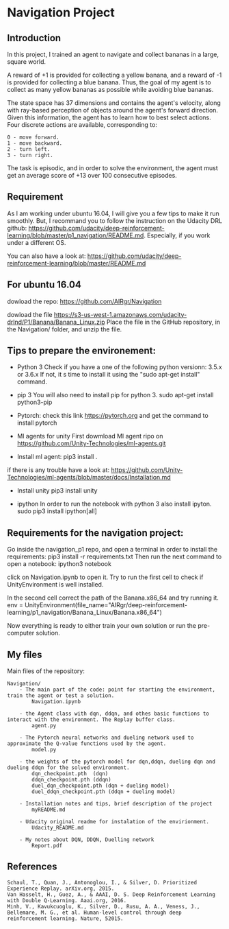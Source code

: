# Navigation Project


## Introduction
In this project, I trained an agent to navigate and collect bananas in a large, square world.

A reward of +1 is provided for collecting a yellow banana, and a reward of -1 is provided for collecting a blue banana. Thus, the goal of my agent is to collect as many yellow bananas as possible while avoiding blue bananas.

The state space has 37 dimensions and contains the agent's velocity, along with ray-based perception of objects around the agent's forward direction. Given this information, the agent has to learn how to best select actions. Four discrete actions are available, corresponding to:

    0 - move forward.
    1 - move backward.
    2 - turn left.
    3 - turn right.

The task is episodic, and in order to solve the environment, the agent must get an average score of +13 over 100 consecutive episodes.


## Requirement

As I am working under ubuntu 16.04, I will give you a few tips to make it run smoothly. But, I recommand you to follow the instruction on the Udacity DRL github: https://github.com/udacity/deep-reinforcement-learning/blob/master/p1_navigation/README.md. Especially, if you work under a different OS.

You can also have a look at:
https://github.com/udacity/deep-reinforcement-learning/blob/master/README.md
 

## For ubuntu 16.04

dowload the repo:
https://github.com/AIRgr/Navigation

dowload the file https://s3-us-west-1.amazonaws.com/udacity-drlnd/P1/Banana/Banana_Linux.zip
Place the file in the GitHub repository, in the Navigation/ folder, and unzip the file.


## Tips to prepare the environement:
 
- Python 3
Check if you have a one of the following python versionn: 3.5.x or 3.6.x
If not, it s time to install it using the "sudo apt-get install" command.

- pip 3
You will also need to install pip for python 3. 
sudo apt-get install python3-pip

- Pytorch:
check this link https://pytorch.org and get the command to install pytorch

- Ml agents for unity
First dowmload Ml agent ripo on https://github.com/Unity-Technologies/ml-agents.git

- Install ml agent:
pip3 install .

if there is any trouble have a look at:
https://github.com/Unity-Technologies/ml-agents/blob/master/docs/Installation.md

 

- Install unity
pip3 install unity

- ipython
In order to run the notebook with python 3 also install ipyton.
sudo pip3 install ipython[all]


## Requirements for the navigation project:
 
Go inside the navigation_p1 repo, and open a terminal in order to install the requirements:
pip3 install -r requirements.txt
Then run the next command to open a notebook:
ipython3 notebook

click on Navigation.ipynb to open it.
Try to run the first cell to check if UnityEnvironment is well installed.

In the second cell correct the path of the Banana.x86_64 and try running it.
env = UnityEnvironment(file_name="AIRgr/deep-reinforcement-learning/p1_navigation/Banana_Linux/Banana.x86_64")

Now everything is ready to either train your own solution or run the pre-computer solution.


## My files

Main files of the repository:

    Navigation/
        - The main part of the code: point for starting the environment, train the agent or test a solution.
            Navigation.ipynb

        - the Agent class with dqn, ddqn, and othes basic functions to interact with the environment. The Replay buffer class.
            agent.py

        - The Pytorch neural networks and dueling network used to approximate the Q-value functions used by the agent.
            model.py

        - the weights of the pytorch model for dqn,ddqn, dueling dqn and dueling ddqn for the solved environment.
            dqn_checkpoint.pth  (dqn)
            ddqn_checkpoint.pth (ddqn)
            duel_dqn_checkpoint.pth (dqn + dueling model)
            duel_ddqn_checkpoint.pth (ddqn + dueling model)
 
        - Installation notes and tips, brief description of the project
            myREADME.md

        - Udacity original readme for instalation of the envirionment.
            Udacity_README.md

        - My notes about DQN, DDQN, Duelling network
            Report.pdf


## References

    Schaul, T., Quan, J., Antonoglou, I., & Silver, D. Prioritized Experience Replay. arXiv.org, 2015.
    Van Hasselt, H., Guez, A., & AAAI, D. S. Deep Reinforcement Learning with Double Q-Learning. Aaai.org, 2016.
    Minh, V., Kavukcuoglu, K., Silver, D., Rusu, A. A., Veness, J., Bellemare, M. G., et al. Human-level control through deep reinforcement learning. Nature, 52015.




